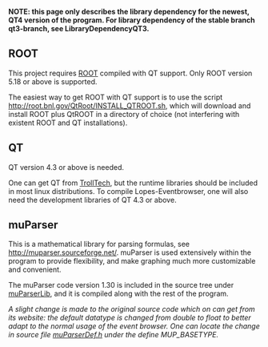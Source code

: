 **NOTE: this page only describes the library dependency for the newest, QT4 version of the program. For library dependency of the stable branch qt3-branch, see LibraryDependencyQT3.**

## ROOT ##

This project requires [ROOT](http://root.cern.ch/) compiled with QT support. Only ROOT version 5.18 or above is supported.

The easiest way to get ROOT with QT support is to use the script http://root.bnl.gov/QtRoot/INSTALL_QTROOT.sh, which will download and install ROOT plus QtROOT in a directory of choice (not interfering with existent ROOT and QT installations).


## QT ##

QT version 4.3 or above is needed.

One can get QT from [TrollTech](http://trolltech.org/), but the runtime libraries should be included in most linux distributions. To compile Lopes-Eventbrowser, one will also need the development libraries of QT 4.3 or above.


## muParser ##

This is a mathematical library for parsing formulas, see http://muparser.sourceforge.net/. muParser is used extensively within the program to provide flexibility, and make graphing much more customizable and convenient.

The muParser code version 1.30 is included in the source tree under [muParserLib](http://code.google.com/p/lopes-eventbrowser/source/browse#svn/trunk/muParserLib), and it is compiled along with the rest of the program.

_A slight change is made to the original source code which on can get from its website: the default datatype is changed from double to float to better adapt to the normal usage of the event browser. One can locate the change in source file [muParserDef.h](http://code.google.com/p/lopes-eventbrowser/source/browse/trunk/muParserLib/muParserDef.h) under the define MUP\_BASETYPE._